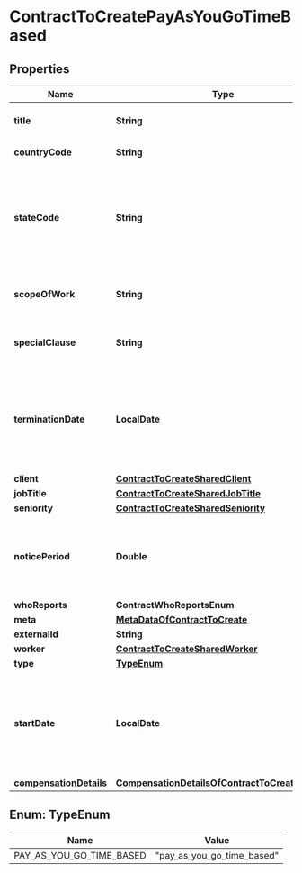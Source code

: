

# ContractToCreatePayAsYouGoTimeBased


## Properties

| Name | Type | Description | Notes |
|------------ | ------------- | ------------- | -------------|
|**title** | **String** | The title of the contract. |  |
|**countryCode** | **String** | Country code. |  [optional] |
|**stateCode** | **String** | The state or province code. Use country lookup endpoint to retrieve state codes. |  [optional] |
|**scopeOfWork** | **String** | Describe the work to be performed. |  [optional] |
|**specialClause** | **String** | Enter any special clause you may have. |  [optional] |
|**terminationDate** | **LocalDate** | Short date in format ISO-8601 (YYYY-MM-DD). For example: 2022-12-31. |  [optional] |
|**client** | [**ContractToCreateSharedClient**](ContractToCreateSharedClient.md) |  |  |
|**jobTitle** | [**ContractToCreateSharedJobTitle**](ContractToCreateSharedJobTitle.md) |  |  |
|**seniority** | [**ContractToCreateSharedSeniority**](ContractToCreateSharedSeniority.md) |  |  [optional] |
|**noticePeriod** | **Double** | Days before to notice the termination of contract for eather party. |  [optional] |
|**whoReports** | **ContractWhoReportsEnum** |  |  [optional] |
|**meta** | [**MetaDataOfContractToCreate**](MetaDataOfContractToCreate.md) |  |  |
|**externalId** | **String** | External Id. |  [optional] |
|**worker** | [**ContractToCreateSharedWorker**](ContractToCreateSharedWorker.md) |  |  [optional] |
|**type** | [**TypeEnum**](#TypeEnum) |  |  |
|**startDate** | **LocalDate** | Short date in format ISO-8601 (YYYY-MM-DD). For example: 2022-12-31. |  |
|**compensationDetails** | [**CompensationDetailsOfContractToCreateShared**](CompensationDetailsOfContractToCreateShared.md) |  |  |



## Enum: TypeEnum

| Name | Value |
|---- | -----|
| PAY_AS_YOU_GO_TIME_BASED | &quot;pay_as_you_go_time_based&quot; |



